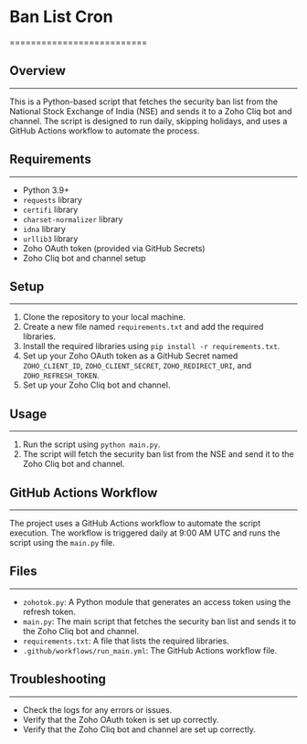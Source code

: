 

# Ban List Cron
==========================

## Overview
------------

This is a Python-based script that fetches the security ban list from the National Stock Exchange of India (NSE) and sends it to a Zoho Cliq bot and channel. The script is designed to run daily, skipping holidays, and uses a GitHub Actions workflow to automate the process.

## Requirements
---------------

* Python 3.9+
* `requests` library
* `certifi` library
* `charset-normalizer` library
* `idna` library
* `urllib3` library
* Zoho OAuth token (provided via GitHub Secrets)
* Zoho Cliq bot and channel setup

## Setup
--------

1. Clone the repository to your local machine.
2. Create a new file named `requirements.txt` and add the required libraries.
3. Install the required libraries using `pip install -r requirements.txt`.
4. Set up your Zoho OAuth token as a GitHub Secret named `ZOHO_CLIENT_ID`, `ZOHO_CLIENT_SECRET`, `ZOHO_REDIRECT_URI`, and `ZOHO_REFRESH_TOKEN`.
5. Set up your Zoho Cliq bot and channel.

## Usage
-----

1. Run the script using `python main.py`.
2. The script will fetch the security ban list from the NSE and send it to the Zoho Cliq bot and channel.

## GitHub Actions Workflow
---------------------------

The project uses a GitHub Actions workflow to automate the script execution. The workflow is triggered daily at 9:00 AM UTC and runs the script using the `main.py` file.

## Files
------

* `zohotok.py`: A Python module that generates an access token using the refresh token.
* `main.py`: The main script that fetches the security ban list and sends it to the Zoho Cliq bot and channel.
* `requirements.txt`: A file that lists the required libraries.
* `.github/workflows/run_main.yml`: The GitHub Actions workflow file.

## Troubleshooting
-----------------

* Check the logs for any errors or issues.
* Verify that the Zoho OAuth token is set up correctly.
* Verify that the Zoho Cliq bot and channel are set up correctly.
